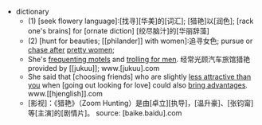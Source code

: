 - dictionary 
    - (1) [seek flowery language]∶[找寻][华美]的[词汇]; [猎艳]以[润色]; [rack one's brains] for [ornate diction] [绞尽脑汁]的[华丽辞藻]
    - (2) [hunt for beauties; [[philander]] with women]∶追寻女色; pursue or [chase after](((MtXHsdv-F))) [pretty women](((5YfN2gp8H))); 
    - She's [frequenting motels]([[motel]]) and [trolling for men](((6wI4lOzVp))). 经常光顾汽车旅馆猎艳 provided by [[jukuu]]; www.[jukuu].com
    - She said that [choosing friends] who are slightly [less attractive than you]([[attractive]]) when [going out looking for love] could also [bring advantages]([[advantage]]). www.[[hjenglish]].com
    - [影视]：《猎艳》（Zoom Hunting）是由[卓立][执导]，[温升豪]、[张钧甯]等[主演]的[剧情片]。 source: [baike.baidu].com
